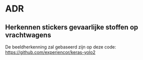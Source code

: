 # ADR
## Herkennen stickers gevaarlijke stoffen op vrachtwagens

De beeldherkenning zal gebaseerd zijn op deze code: https://github.com/experiencor/keras-yolo2
